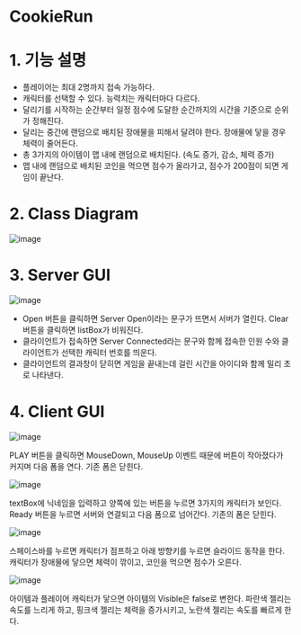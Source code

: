 # CookieRun

# 1. 기능 설명
* 플레이어는 최대 2명까지 접속 가능하다.
* 캐릭터를 선택할 수 있다. 능력치는 캐릭터마다 다르다.
* 달리기를 시작하는 순간부터 일정 점수에 도달한 순간까지의 시간을 기준으로 순위가 정해진다.
* 달리는 중간에 랜덤으로 배치된 장애물을 피해서 달려야 한다. 장애물에 닿을 경우 체력이 줄어든다.
* 총 3가지의 아이템이 맵 내에 랜덤으로 배치된다. (속도 증가, 감소, 체력 증가)
* 맵 내에 랜덤으로 배치된 코인을 먹으면 점수가 올라가고, 점수가 200점이 되면 게임이 끝난다.

# 2. Class Diagram
![image](https://user-images.githubusercontent.com/76842423/155287470-e1e47495-51d8-40e3-b889-5f6e0cb41834.png)

# 3. Server GUI

![image](https://user-images.githubusercontent.com/76842423/155287956-c49a1cdf-aea2-48b0-8bec-17e1c86b243a.png)

* Open 버튼을 클릭하면 Server Open이라는 문구가 뜨면서 서버가 열린다. Clear 버튼을 클릭하면 listBox가 비워진다. 
* 클라이언트가 접속하면 Server Connected라는 문구와 함께 접속한 인원 수와 클라이언트가 선택한 캐릭터 번호를 띄운다.
* 클라이언트의 결과창이 닫히면 게임을 끝내는데 걸린 시간을 아이디와 함께 밀리 초로 나타낸다.

# 4. Client GUI

![image](https://user-images.githubusercontent.com/76842423/155288803-03d09785-7209-4817-8ea6-b74262d9eb89.png)

PLAY 버튼을 클릭하면 MouseDown, MouseUp 이벤트 때문에 버튼이 작아졌다가 커지며 다음 폼을 연다. 기존 폼은 닫힌다.

![image](https://user-images.githubusercontent.com/76842423/155288896-037503f4-5b4c-4559-99e9-81afef468683.png)

textBox에 닉네임을 입력하고 양쪽에 있는 버튼을 누르면 3가지의 캐릭터가 보인다. Ready 버튼을 누르면 서버와 연결되고 다음 폼으로 넘어간다. 기존의 폼은 닫힌다.

![image](https://user-images.githubusercontent.com/76842423/155288982-7e36bf2d-7170-4114-b8ad-434eb921ba8a.png)

스페이스바를 누르면 캐릭터가 점프하고 아래 방향키를 누르면 슬라이드 동작을 한다. 캐릭터가 장애물에 닿으면 체력이 깎이고, 코인을 먹으면 점수가 오른다.

![image](https://user-images.githubusercontent.com/76842423/155289070-511fd544-bde6-46f1-9074-b1daceb804a1.png)

아이템과 플레이어 캐릭터가 닿으면 아이템의 Visible은 false로 변한다. 파란색 젤리는 속도를 느리게 하고, 핑크색 젤리는 체력을 증가시키고, 노란색 젤리는 속도를 빠르게 한다.






